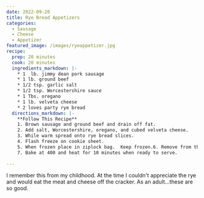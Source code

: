 ```yaml
---
date: 2022-09-20
title: Rye Bread Appetizers
categories:
  - Sausage
  - Cheese
  - Appetizer
featured_image: /images/ryeappetizer.jpg
recipe:
  prep: 20 minutes
  cook: 20 minutes
  ingredients_markdown: |-
    * 1  lb. jimmy dean pork sausage
    * 1 lb. ground beef
    * 1/2 tsp. garlic salt
    * 1/2 tsp. Worcestershire sauce
    * 1 Tbs. oregano
    * 1 lb. velveta cheese
    * 2 loves party rye bread
  directions_markdown: |-
    **Follow This Recipe**
    1. Brown sausage and ground beef and drain off fat.
    2. Add salt, Worcestershire, oregano, and cubed velveta cheese.
    3. While warm spread onto rye bread slices. 
    4. Flash freeze on cookie sheet.
    5. When frozen place in ziplock bag.  Keep frozen.6. Remove from the freezer and place on a sheet pan.
    7. Bake at 400 and heat for 10 minutes when ready to serve.
    
---
```

I remember this from my childhood. At the time I couldn't appreciate the rye and would eat the meat and cheese off the cracker. As an adult...these are so good.
